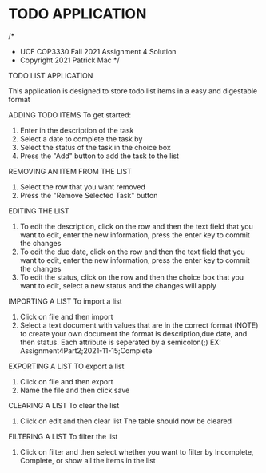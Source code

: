 # TODO APPLICATION

/*
*  UCF COP3330 Fall 2021 Assignment 4 Solution
*  Copyright 2021 Patrick Mac
*/
 
TODO LIST APPLICATION
 
This application is designed to store todo list items in a easy and digestable format
 
ADDING TODO ITEMS
To get started: 
1) Enter in the description of the task
2) Select a date to complete the task by
3) Select the status of the task in the choice box
4) Press the "Add" button to add the task to the list

REMOVING AN ITEM FROM THE LIST
1) Select the row that you want removed
2) Press the "Remove Selected Task" button

EDITING THE LIST
1) To edit the description, click on the row and then the text field that you want to edit, enter the new information, press the enter key to commit the changes
2) To edit the due date, click on the row and then the text field that you want to edit, enter the new information, press the enter key to commit the changes
3) To edit the status, click on the row and then the choice box that you want to edit, select a new status and the changes will apply

IMPORTING A LIST
To import a list
1) Click on file and then import
2) Select a text document with values that are in the correct format
(NOTE) to create your own document the format is description,due date, and then status. Each attribute is seperated by a semicolon(;)
EX: Assignment4Part2;2021-11-15;Complete

EXPORTING A LIST
TO export a list
1) Click on file and then export
2) Name the file and then click save

CLEARING A LIST
To clear the list
1) Click on edit and then clear list
The table should now be cleared

FILTERING A LIST
To filter the list
1) Click on filter and then select whether you want to filter by
Incomplete, Complete, or show all the items in the list
